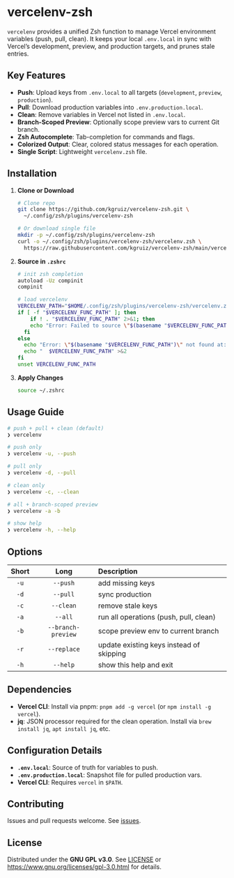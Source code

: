 # vercelenv-zsh

`vercelenv` provides a unified Zsh function to manage Vercel environment variables (push, pull, clean). It keeps your local `.env.local` in sync with Vercel’s development, preview, and production targets, and prunes stale entries.

## Key Features

- **Push**: Upload keys from `.env.local` to all targets (`development`, `preview`, `production`).
- **Pull**: Download production variables into `.env.production.local`.
- **Clean**: Remove variables in Vercel not listed in `.env.local`.
- **Branch-Scoped Preview**: Optionally scope preview vars to current Git branch.
- **Zsh Autocomplete**: Tab-completion for commands and flags.
- **Colorized Output**: Clear, colored status messages for each operation.
- **Single Script**: Lightweight `vercelenv.zsh` file.

## Installation

1. **Clone or Download**

    ```bash
    # Clone repo
    git clone https://github.com/kgruiz/vercelenv-zsh.git \
      ~/.config/zsh/plugins/vercelenv-zsh

    # Or download single file
    mkdir -p ~/.config/zsh/plugins/vercelenv-zsh
    curl -o ~/.config/zsh/plugins/vercelenv-zsh/vercelenv.zsh \
      https://raw.githubusercontent.com/kgruiz/vercelenv-zsh/main/vercelenv.zsh
    ```

2. **Source in `.zshrc`**

    ```bash
    # init zsh completion
    autoload -Uz compinit
    compinit

    # load vercelenv
    VERCELENV_PATH="$HOME/.config/zsh/plugins/vercelenv-zsh/vercelenv.zsh"
    if [ -f "$VERCELENV_FUNC_PATH" ]; then
        if ! . "$VERCELENV_FUNC_PATH" 2>&1; then
        echo "Error: Failed to source \"$(basename "$VERCELENV_FUNC_PATH")\"" >&2
      fi
    else
      echo "Error: \"$(basename "$VERCELENV_FUNC_PATH")\" not found at:" >&2
      echo "  $VERCELENV_FUNC_PATH" >&2
    fi
    unset VERCELENV_FUNC_PATH
    ```

3. **Apply Changes**

    ```bash
    source ~/.zshrc
    ```

## Usage Guide

```bash
# push + pull + clean (default)
❯ vercelenv

# push only
❯ vercelenv -u, --push

# pull only
❯ vercelenv -d, --pull

# clean only
❯ vercelenv -c, --clean

# all + branch-scoped preview
❯ vercelenv -a -b

# show help
❯ vercelenv -h, --help
```

## Options

| Short |        Long        | Description                              |
| :---: | :----------------: | :--------------------------------------- |
|  `-u` |      `--push`      | add missing keys                         |
|  `-d` |      `--pull`      | sync production                          |
|  `-c` |      `--clean`     | remove stale keys                        |
|  `-a` |       `--all`      | run all operations (push, pull, clean)   |
|  `-b` | `--branch-preview` | scope preview env to current branch      |
|  `-r` |     `--replace`    | update existing keys instead of skipping |
|  `-h` |      `--help`      | show this help and exit                  |

## Dependencies

- **Vercel CLI**: Install via pnpm: `pnpm add -g vercel` (or `npm install -g vercel`).
- **jq**: JSON processor required for the clean operation. Install via `brew install jq`, `apt install jq`, etc.

## Configuration Details

- **`.env.local`**: Source of truth for variables to push.
- **`.env.production.local`**: Snapshot file for pulled production vars.
- **Vercel CLI**: Requires `vercel` in `$PATH`.

## Contributing

Issues and pull requests welcome. See [issues](https://github.com/kgruiz/vercelenv-zsh/issues).

## License

Distributed under the **GNU GPL v3.0**.
See [LICENSE](LICENSE) or <https://www.gnu.org/licenses/gpl-3.0.html> for details.
